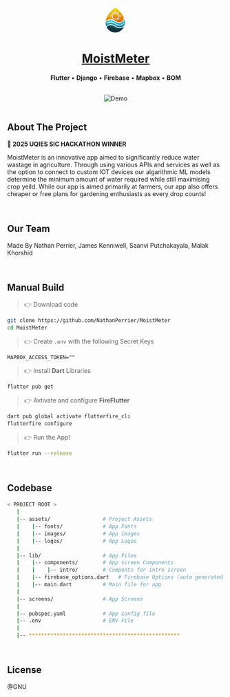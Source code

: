 <div align="center">
    <img src="./assets/logos/logoIcon.png" width="64" height="64" alt="MoistMeter logo">
    <h1>
        <a href="https://github.com/NathanPerrier/MoistMeter">
            MoistMeter
        </a>
    </h1>
    <p>
        <strong>Flutter</strong> &bull; <strong>Django</strong> &bull; <strong>Firebase</strong> &bull; <strong>Mapbox</strong> &bull; <strong>BOM</strong>
    </p>     
</div>

<br />

<div align="center">
    <img src="./MoistMeterDemo.gif" alt="Demo">

</div>

<br />

## About The Project

**🥳 2025 UQIES SIC HACKATHON WINNER**

MoistMeter is an innovative app aimed to significantly reduce water wastage in agriculture. Through using various APIs and services as well as the option to connect to custom IOT devices our algarithmic ML models determine the minimum amount of water required while still maximising crop yeild. While our app is aimed primarily at farmers, our app also offers cheaper or free plans for gardening enthusiasts as every drop counts!

<br />

## Our Team

Made By Nathan Perrier, James Kenniwell, Saanvi Putchakayala, Malak Khorshid

<br />

## Manual Build 

> 👉 Download code

```bash
git clone https://github.com/NathanPerrier/MoistMeter
cd MoistMeter
```

> 👉 Create `.env` with the following Secret Keys

```env
MAPBOX_ACCESS_TOKEN=""
```

> 👉 Install **Dart** Libraries

```bash
flutter pub get
```

> 👉 Avtivate and configure **FireFlutter**

```bash
dart pub global activate flutterfire_cli
flutterfire configure
```

> 👉 Run the App!

```bash
flutter run --release
```

<br />

## Codebase 

```bash
< PROJECT ROOT >
   |
   |-- assets/                 # Project Assets
   |    |-- fonts/             # App Fonts
   |    |-- images/            # App images
   |    |-- logos/             # App Logos
   |
   |-- lib/                    # App Files
   |    |-- components/        # App screen Components
   |    |    |-- intro/        # Compents for intro screen  
   |    |-- firebase_options.dart   # Firebase Options (auto generated on flutterfire configure)
   |    |-- main.dart          # Main file for app
   |
   |-- screens/                # App Screens
   |   
   |-- pubspec.yaml            # App config file
   |-- .env                    # ENV File
   |
   |-- *************************************************      
```   

<br />

## License

@GNU

